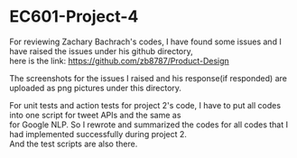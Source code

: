 # EC601-Project-4
For reviewing Zachary Bachrach's codes, I have found some issues and I have raised the issues under his github directory,\
here is the link: https://github.com/zb8787/Product-Design

The screenshots for the issues I raised and his response(if responded) are uploaded as png pictures under this directory.

For unit tests and action tests for project 2's code, I have to put all codes into one script for tweet APIs and the same as\
for Google NLP. So I rewrote and summarized the codes for all codes that I had implemented successfully during project 2.\
And the test scripts are also there.
